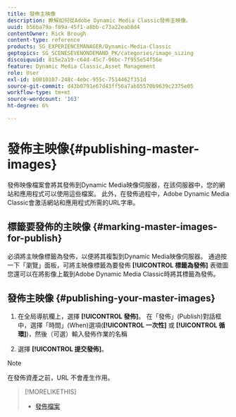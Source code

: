 ```yaml
---
title: 發佈主映像
description: 瞭解如何從Adobe Dynamic Media Classic發佈主映像。
uuid: b56ba79a-f89a-45f1-a8bb-c73a22eab8d4
contentOwner: Rick Brough
content-type: reference
products: SG_EXPERIENCEMANAGER/Dynamic-Media-Classic
geptopics: SG_SCENESEVENONDEMAND_PK/categories/image_sizing
discoiquuid: 815e2a19-c64d-45c7-96bc-7f955e54f56e
feature: Dynamic Media Classic,Asset Management
role: User
exl-id: b0010107-248c-4ebc-955c-7514462f351d
source-git-commit: d43b0791e67d43ff56a7ab85570b9639c2375e05
workflow-type: tm+mt
source-wordcount: '163'
ht-degree: 6%

---
```


# 發佈主映像{#publishing-master-images}

發佈映像檔案會將其發佈到Dynamic Media映像伺服器，在該伺服器中，您的網站和應用程式可以使用這些檔案。 此外，在發佈過程中，Adobe Dynamic Media Classic會激活網站和應用程式所需的URL字串。

## 標籤要發佈的主映像 {#marking-master-images-for-publish}

必須將主映像標籤為發佈，以便將其複製到Dynamic Media映像伺服器。 通過按一下「瀏覽」面板，可將主映像標籤為要發佈 **[!UICONTROL 標籤為發佈]** 表徵圖 您還可以在將影像上載到Adobe Dynamic Media Classic時將其標籤為發佈。

## 發佈主映像 {#publishing-your-master-images}

1. 在全局導航欄上，選擇 **[!UICONTROL 發佈]**。 在「發佈」(Publish)對話框中，選擇「時間」(When)選項(**[!UICONTROL 一次性]** 或 **[!UICONTROL 循環]**)，然後（可選）輸入發佈作業的名稱

1. 選擇 **[!UICONTROL 提交發佈]**。

>[!NOTE]
>
>在發佈資產之前，URL 不會產生作用。

>[!MORELIKETHIS]
>
>* [發佈檔案](publishing-files.md#publishing_files)

